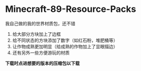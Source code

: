 # Minecraft-89-Resource-Packs
我自己做的我的世界材质包，还不错
1. 给大部分方块加上了边框
2. 给不同状态的方块添加了数字（如红石粉，堆肥桶等）
3. 让作物成熟更加明显（给成熟的作物加上了显眼描边）
4. 还有另外一些方便游玩的材质

**下载时点进想要的版本的压缩包以下载**

